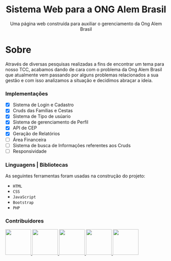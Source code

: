 
<h1 align="center">
    Sistema Web para a ONG Alem Brasil
</h1>

<p align="center">
    Uma página web construída para auxiliar o gerenciamento da Ong Alem Brasil
</p>

# Sobre
<p>
    Através de diversas pesquisas realizadas a fins de encontrar um tema para nosso TCC, acabamos dando de cara com o problema da Ong
    Alem Brasil que atualmente vem passando por alguns problemas relacionados a sua gestão e com isso analizamos a situação e decidimos abraçar a ideia.
</p>

### Implementações

- [x] Sistema de Login e Cadastro
- [x] Cruds das Famílias e Cestas
- [x] Sistema de Tipo de usúario
- [x] Sistema de gerenciamento de Perfil
- [x] API de CEP
- [x] Geração de Relatórios
- [ ] Área Financeira
- [ ] Sistema de busca de Informações referentes aos Cruds
- [ ] Responsividade

### Linguagens | Bibliotecas 
As seguintes ferramentas foram usadas na construção do projeto:

- `HTML`
- `CSS`
- `JavaScript`
- `Bootstrap`
- `PHP`

### Contribuidores

<a href="https://github.com/willotavio">
  <img src="https://avatars.githubusercontent.com/u/89710130?v=4" width="80">
</a>

<a href="https://github.com/kengiiGMs">
  <img src="https://avatars.githubusercontent.com/u/80048095?v=4" width="80">
</a>

<a href="https://github.com/susana108">
  <img src="https://avatars.githubusercontent.com/u/95098889?v=4" width="80">
</a>

<a href="https://github.com/Matheus7p">
  <img src="https://avatars.githubusercontent.com/u/88511229?v=4" width="80">
</a>

<a href="https://github.com/pedrohrqphp">
  <img src="https://avatars.githubusercontent.com/u/90291886?v=4" width="80">
</a>

    
